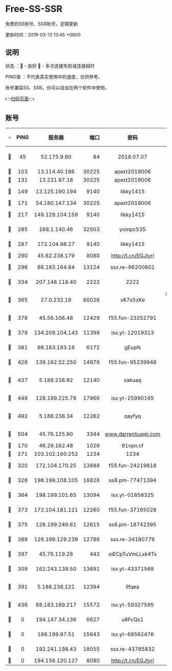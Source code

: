 # Free-SS-SSR

免费的SS账号、SSR账号，定期更新

更新时间：2019-03-13 13:45 +0800

## 说明

状态     ：🙂 - 良好 🙁 - 多次连接失败或连接超时

PING值   ：不代表真实使用中的速度，仅供参考。

账号兼容SS、SSR，你可以自由在两个软件中使用。

👉[扫码页面](https://liesauer.github.io/Free-SS-SSR/)👈

## 账号

|-|PING|服务器|端口|密码|加密方式|区域|
|:----:|:----:|:-----:|-----:|:----:|:----:|:----:|
|🙂|45|52.175.9.80|84|2018.07.07|chacha20-ietf-poly1305|HK|
|🙂|103|13.114.40.186|30225|apext2019006|chacha20|JP|
|🙂|131|13.231.97.18|30225|apext2019006|chacha20|JP|
|🙂|149|13.125.190.194|9140|likky1415|aes-256-cfb|KR|
|🙂|171|54.180.147.134|30225|apext2019006|chacha20|KR|
|🙂|217|149.129.104.159|9140|likky1415|aes-256-cfb|HK|
|🙂|285|168.1.140.46|32503|yompc535|aes-256-cfb|AU|
|🙂|287|172.104.98.27|9140|likky1415|aes-256-cfb|JP|
|🙂|290|45.62.238.179|8080|http://t.cn/EGJIyrl|rc4-md5|CA|
|🙂|296|68.183.164.84|13124|ssx.re-96200801|aes-256-cfb|US|
|🙂|334|207.148.118.40|2222|2222|aes-256-cfb|SG|
|🙂|365|27.0.232.19|60026|v67s5zKe|xchacha20-ietf-poly1305|HK|
|🙂|378|45.56.106.48|12429|f55.fun-23252791|aes-256-cfb|US|
|🙂|379|134.209.104.143|11399|isx.yt-12019313|aes-256-cfb|SG|
|🙂|381|68.183.183.18|6172|gEupN|aes-256-cfb|SG|
|🙂|426|139.162.52.250|14976|f55.fun-95239948|aes-256-cfb|SG|
|🙂|437|5.188.238.92|12140|xakuaq|chacha20-ietf-poly1305|BR|
|🙂|449|128.199.225.78|17966|isx.yt-25990165|aes-256-cfb|SG|
|🙂|492|5.188.238.34|12262|qayfyq|chacha20-ietf-poly1305|BR|
|🙂|504|45.76.125.90|3344|www.darrenliuwei.com|aes-256-cfb|AU|
|🙂|170|46.29.162.48|1026|91vpn.cf|rc4-md5|RU|
|🙂|271|103.102.160.252|1234|1234|rc4-md5|JP|
|🙂|320|172.104.170.25|13688|f55.fun-24219818|aes-256-cfb|SG|
|🙂|326|198.199.108.105|18828|ss8.pm-77471394|aes-256-cfb|US|
|🙂|364|198.199.101.65|13094|isx.yt-01858325|aes-256-cfb|US|
|🙂|373|172.104.181.121|12260|f55.fun-37165028|aes-256-cfb|SG|
|🙂|375|128.199.249.61|12615|ss8.pm-18742395|aes-256-cfb|SG|
|🙂|389|128.199.129.239|12786|ssx.re-34180779|aes-256-cfb|SG|
|🙂|397|45.76.119.28|443|oiECpTuVmLLxk4Ts|aes-256-cfb|AU|
|🙁|309|162.243.139.50|13691|isx.yt-43371568|aes-256-cfb|US|
|🙁|391|5.188.238.121|12394|llfqea|chacha20-ietf-poly1305|BR|
|🙁|436|68.183.189.217|15572|isx.yt-59327595|aes-256-cfb|SG|
|🙁|0|194.147.34.136|6627|u8FcQs1|aes-256-cfb|RU|
|🙁|0|198.199.97.51|15643|isx.yt-69562476|aes-256-cfb|US|
|🙁|0|192.241.198.43|18055|ssx.re-43785832|aes-256-cfb|US|
|🙁|0|194.156.120.127|8080|http://t.cn/EGJIyrl|rc4-md5|RU|
